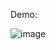 Demo:

![image](https://github.com/dexbanoen/Simple-Biopython/assets/144371934/eb370087-ea91-4065-ac5d-4d7e99c048b0)

